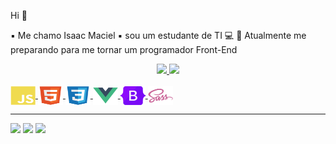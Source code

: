 Hi  👋

 ▪ Me chamo Isaac Maciel
 ▪ sou um estudante de TI 💻
🚀 Atualmente me preparando para me tornar um programador Front-End
<div align="center">
  <a href="https://github.com/Isaacbessa">
  <img height="180em" src="https://github-readme-stats.vercel.app/api?username=Isaacbessa&show_icons=true&theme=dark&include_all_commits=true&count_private=true"/>
  <img height="180em" src="https://github-readme-stats.vercel.app/api/top-langs/?username=Isaacbessa&layout=compact&langs_count=7&theme=dark"/>
</div>
  </div>
<div style="display: inline_block"><br>
  <img align="center" alt="Isaac-Js" height="30" width="40" src="https://raw.githubusercontent.com/devicons/devicon/master/icons/javascript/javascript-plain.svg">
  <img align="center" alt="Isaac-HTML" height="30" width="40" src="https://raw.githubusercontent.com/devicons/devicon/master/icons/html5/html5-original.svg">
  <img align="center" alt="Isaac-CSS" height="30" width="40" src="https://raw.githubusercontent.com/devicons/devicon/master/icons/css3/css3-original.svg">  
  <img align="center" alt="Isaac-CSS" height="30" width="40" src="https://raw.githubusercontent.com/devicons/devicon/master/icons/vuejs/vuejs-original.svg">
  <img align="center" alt="Isaac-CSS" height="30" width="40" src="https://raw.githubusercontent.com/devicons/devicon/master/icons/bootstrap/bootstrap-original.svg"> 
  <img align="center" alt="Isaac-CSS" height="30" width="40" src="https://raw.githubusercontent.com/devicons/devicon/master/icons/sass/sass-original.svg">
</div>
<hr/>
<div> 
  <a href="https://instagram.com/isaacmaciel_/" target="_blank"><img src="https://img.shields.io/badge/-Instagram-%23E4405F?style=for-the-badge&logo=instagram&logoColor=white" target="_blank"></a>
  <a href = "https://mail.google.com/mail/u/0/?pli=1#inbox"><img src="https://img.shields.io/badge/-Gmail-%23333?style=for-the-badge&logo=gmail&logoColor=white" target="_blank"></a>
  <a href="https://www.linkedin.com/in/isaac-bessa-a476b5211/" target="_blank"><img src="https://img.shields.io/badge/-LinkedIn-%230077B5?style=for-the-badge&logo=linkedin&logoColor=white" target="_blank"></a> 
</div>
